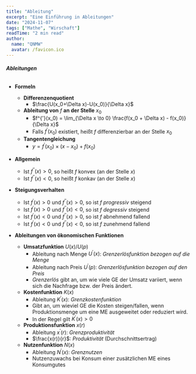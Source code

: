```yaml
---
title: "Ableitung"
excerpt: "Eine Einführung in Ableitungen"
date: "2024-11-07"
tags: ["Mathe", "Wirschaft"]
readTime: "2 min read"
author:
  name: "QNMW"
  avatar: /favicon.ico
---
```

###### **Ableitungen**

- **Formeln**
	- **Differenzenquotient** 
		- $\frac{U(x_0+\Delta x)-U(x_0)}{\Delta x}$
	- **Ableitung von** $f$ **an der Stelle** $x_0$ 
		- $f^{'}(x_0) = \lim_{\Delta x \to 0} \frac{f(x_0 + \Delta x) - f(x_0)}{\Delta x}$
		- Falls $f^{'}(x_0)$ existiert, heißt $f$ differenzierbar an der Stelle $x_0$
	- **Tangentengleichung**
		- $y = f^{'}(x_{0}) \times (x - x_0) + f(x_0)$

- **Allgemein**
	- Ist $f^{''}(x) > 0$, so heißt $f$ konvex (an der Stelle $x$)
	- Ist $f^{''}(x) < 0$, so heißt $f$ konkav (an der Stelle $x$)

- **Steigungsverhalten**
	- Ist $f^{'}(x) > 0$ und $f^{''}(x) > 0$, so ist $f$ _progressiv_ steigend
	- Ist $f^{'}(x) > 0$ und $f^{''}(x) < 0$, so ist $f$ _degressiv_ steigend
	- Ist $f^{'}(x) < 0$ und $f^{''}(x) > 0$, so ist $f$ abnehmend fallend
	- Ist $f^{'}(x) < 0$ und $f^{''}(x) < 0$, so ist $f$ zunehmend fallend

- **Ableitungen von ökonomischen Funktionen**
	- **Umsatzfunktion** $U(x)/U(p)$
		- Ableitung nach Menge $U^{'}(x)$: _Grenzerlösfunktion bezogen auf die Menge_
		- Ableitung nach Preis $U^{'}(p)$: _Grenzerlösfunktion bezogen auf den Preis_
		- _Grenzerlös_ gibt an, um wie viele GE der Umsatz variiert, wenn sich die Nachfrage bzw. der Preis ändert.
	- **Kostenfunktion** $K(x)$
		- Ableitung $K^{'}(x)$: _Grenzkostenfunktion_
		- Gibt an, um wieviel GE die Kosten steigen/fallen, wenn Produktionsmenge um eine ME ausgeweitet oder reduziert wird.
		- In der Regel gilt $K^{'}(x) > 0$
	- **Produktionsfunktion** $x(r)$ 
		- Ableitung $x^{'}(r)$: _Grenzproduktivität_
		- $\frac{x(r)}{r}$: _Produktivität_ (Durchschnittsertrag)
	- **Nutzenfunktion** $N(x)$ 
		- Ableitung $N^{'}(x)$: _Grenznutzen_
		- Nutzenzuwachs bei Konsum einer zusätzlichen ME eines Konsumgutes


